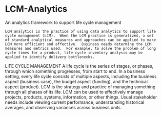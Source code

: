# LCM-Analytics
An analytics framework to support life cycle management

    LCM analytics is the practice of using data analytics to support life cycle management (LCM).  When the LCM practice is generalized, a set of standard analytical measures and approaches can be applied to make LCM more efficient and effective.  Business needs determine the LCM measures and metrics used.  For example, to solve the problem of long cycle times for a product, life cycle inventory analysis may be applied to identify delivery bottlenecks.

LIFE CYCLE MANAGEMENT
    A life cycle is the series of stages, or phases, through which something progresses, from start to end.  In a business setting, every life cycle consists of multiple aspects, including the business aspect (business case), the budget aspect (funding), and the technical aspect (product).  LCM is the strategy and practice of managing something through all phases of its life.  LCM can be used to effectively manage projects, products, systems, information, or other things.  Usual stakeholder needs include viewing current performance, understanding historical averages, and observing variances across business units.
